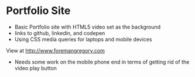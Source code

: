 # Portfolio Site
* Basic Portfolio site with HTML5 video set as the background
* links to github, linkedin, and codepen
* Using CSS media queries for laptops and mobile devices

View at http://www.foremangregory.com

* Needs some work on the mobile phone end in terms of getting rid of the video play button

